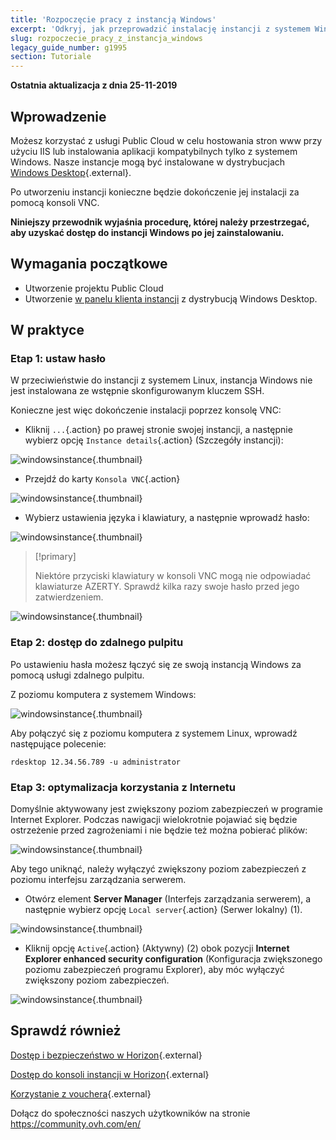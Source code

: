```yaml
---
title: 'Rozpoczęcie pracy z instancją Windows'
excerpt: 'Odkryj, jak przeprowadzić instalację instancji z systemem Windows i nawiązać pierwsze połączenie'
slug: rozpoczecie_pracy_z_instancja_windows
legacy_guide_number: g1995
section: Tutoriale
---
```


**Ostatnia aktualizacja z dnia 25-11-2019**

## Wprowadzenie

Możesz korzystać z usługi Public Cloud w celu hostowania stron www przy użyciu IIS lub instalowania aplikacji kompatybilnych tylko z systemem Windows. Nasze instancje mogą być instalowane w dystrybucjach [Windows Desktop](https://www.ovh.pl/public-cloud/prices/){.external}.

Po utworzeniu instancji konieczne będzie dokończenie jej instalacji za pomocą konsoli VNC.

**Niniejszy przewodnik wyjaśnia procedurę, której należy przestrzegać, aby uzyskać dostęp do instancji Windows po jej zainstalowaniu.**

## Wymagania początkowe

- Utworzenie projektu Public Cloud
- Utworzenie [w panelu klienta instancji](https://docs.ovh.com/pl/public-cloud/tworzenie_instancji_w_panelu_klienta_ovh/) z dystrybucją Windows Desktop.

## W praktyce

### Etap 1: ustaw hasło

W przeciwieństwie do instancji z systemem Linux, instancja Windows nie jest instalowana ze wstępnie skonfigurowanym kluczem SSH. 

Konieczne jest więc dokończenie instalacji poprzez konsolę VNC:

- Kliknij `...`{.action} po prawej stronie swojej instancji, a następnie wybierz opcję  `Instance details`{.action} (Szczegóły instancji):

![windowsinstance](images/firststepswindows1.png){.thumbnail}

- Przejdź do karty `Konsola VNC`{.action}

![windowsinstance](images/firststepswindows2.png){.thumbnail}

- Wybierz ustawienia języka i klawiatury, a następnie wprowadź hasło:

![windowsinstance](images/firststepswindows3.png){.thumbnail}

> [!primary]
>
> Niektóre przyciski klawiatury w konsoli VNC mogą nie odpowiadać klawiaturze AZERTY. Sprawdź kilka razy swoje hasło przed jego zatwierdzeniem.
>

![windowsinstance](images/firststepswindows4.png){.thumbnail}

### Etap 2: dostęp do zdalnego pulpitu

Po ustawieniu hasła możesz łączyć się ze swoją instancją Windows za pomocą usługi zdalnego pulpitu.

Z poziomu komputera z systemem Windows:

![windowsinstance](images/firststepswindows5.png){.thumbnail}

Aby połączyć się z poziomu komputera z systemem Linux, wprowadź następujące polecenie:

```
rdesktop 12.34.56.789 -u administrator
```
 
### Etap 3: optymalizacja korzystania z Internetu

Domyślnie aktywowany jest zwiększony poziom zabezpieczeń w programie Internet Explorer. Podczas nawigacji wielokrotnie pojawiać się będzie ostrzeżenie przed zagrożeniami i nie będzie też można pobierać plików:

![windowsinstance](images/firststepswindows6.png){.thumbnail}

Aby tego uniknąć, należy wyłączyć zwiększony poziom zabezpieczeń z poziomu interfejsu zarządzania serwerem.

- Otwórz element **Server Manager** (Interfejs zarządzania serwerem), a następnie wybierz opcję `Local server`{.action} (Serwer lokalny) (1).

![windowsinstance](images/firststepswindows7.png){.thumbnail}

- Kliknij opcję `Active`{.action} (Aktywny) (2) obok pozycji **Internet Explorer enhanced security configuration** (Konfiguracja zwiększonego poziomu zabezpieczeń programu Explorer), aby móc wyłączyć zwiększony poziom zabezpieczeń.

![windowsinstance](images/firststepswindows8.png){.thumbnail}

## Sprawdź również

[Dostęp i bezpieczeństwo w Horizon](https://docs.ovh.com/gb/en/public-cloud/access_and_security_in_horizon/){.external}

[Dostęp do konsoli instancji w Horizon](https://docs.ovh.com/pl/public-cloud/dostep_do_konsoli_instancji_w_interfejsie_horizon/){.external}

[Korzystanie z vouchera](https://docs.ovh.com/pl/public-cloud/korzystanie-z-vouchera//){.external}

Dołącz do społeczności naszych użytkowników na stronie <https://community.ovh.com/en/>